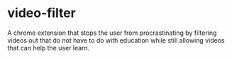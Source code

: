 # video-filter
A chrome extension that stops the user from procrastinating by filtering videos out that do not have to do with education while still allowing videos that can help the user learn.
